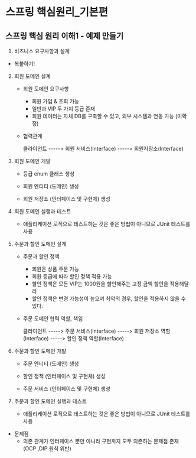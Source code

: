 # 스프링 핵심원리_기본편

## 스프링 핵심 원리 이해1 - 예제 만들기

1. 비즈니스 요구사항과 설계
 - 복붙하기!

2. 회원 도메인 설계
    - 회원 도메인 요구사항
        - 회원 가입 & 조회 가능
        - 일반과 VIP 두 가지 등급 존재 
        - 회원 데이터는 자체 DB를 구축할 수 있고, 외부 시스템과 연동 가능 (미확정)

    - 협력관계

      클라이언트 -----> 회원 서비스(Interface) -----> 회원저장소(Interface)

3. 회원 도메인 개발

    - 등급 enum 클래스 생성
    
    - 회원 엔티티 (도메인) 생성

    - 회원 저장소 (인터페이스 및 구현체) 생성

4. 회원 도메인 실행과 테스트

    - 애플리케이션 로직으로 테스트하는 것은 좋은 방법이 아니므로 JUnit 테스트를 사용

5. 주문과 할인 도메인 설계
    
    - 주문과 할인 정책
        - 회원은 상품 주문 가능
        - 회원 등급에 따라 할인 정책 적용 가능
        - 할인 정책은 모든 VIP는 1000원을 할인해주는 고정 금액 할인을 적용해달라
        - 할인 정책은 변경 가능성이 높으며 최악의 경우, 할인을 적용하지 않을 수 있다.

    - 주문 도메인 협력 역할, 책임

        클라이언트 -----> 주문 서비스(Interface) -----> 회원 저장소 역할(Interface)
                                                  -----> 할인 정책 역할(Interface)
                            
6. 주문과 할인 도메인 개발

    - 주문 엔티티 (도메인) 생성

    - 할인 정책 (인터페이스 및 구현체) 생성

    - 주문 서비스 (인터페이스 및 구현체) 생성

7. 주문과 할인 도메인 실행과 테스트

    - 애플리케이션 로직으로 테스트하는 것은 좋은 방법이 아니므로 JUnit 테스트를 사용


* 문제점
    - 의존 관계가 인터페이스 뿐만 아니라 구현까지 모두 의존하는 문제점 존재 (OCP ,DIP 원칙 위반)